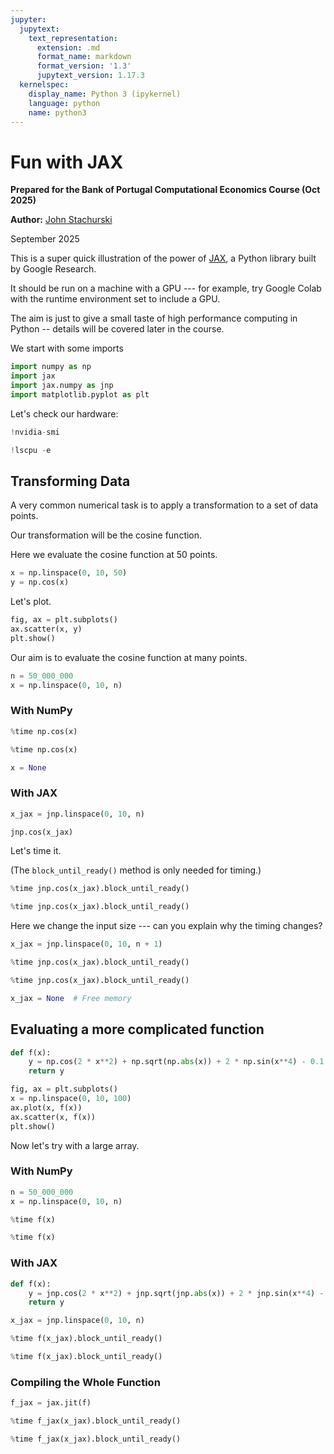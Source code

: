 ```yaml
---
jupyter:
  jupytext:
    text_representation:
      extension: .md
      format_name: markdown
      format_version: '1.3'
      jupytext_version: 1.17.3
  kernelspec:
    display_name: Python 3 (ipykernel)
    language: python
    name: python3
---
```


# Fun with JAX

**Prepared for the Bank of Portugal Computational Economics Course (Oct 2025)**

**Author:** [John Stachurski](https://johnstachurski.net)

September 2025

This is a super quick illustration of the power of [JAX](https://github.com/google/jax), a Python library built by Google Research.

It should be run on a machine with a GPU --- for example, try Google Colab with the runtime environment set to include a GPU.

The aim is just to give a small taste of high performance computing in Python -- details will be covered later in the course.


We start with some imports

```python
import numpy as np
import jax
import jax.numpy as jnp
import matplotlib.pyplot as plt
```

Let's check our hardware:

```python
!nvidia-smi
```

```python
!lscpu -e
```

## Transforming Data


A very common numerical task is to apply a transformation to a set of data points.

Our transformation will be the cosine function.


Here we evaluate the cosine function at 50 points.

```python
x = np.linspace(0, 10, 50)
y = np.cos(x)
```

Let's plot.

```python
fig, ax = plt.subplots()
ax.scatter(x, y)
plt.show()
```

Our aim is to evaluate the cosine function at many points.

```python
n = 50_000_000
x = np.linspace(0, 10, n)
```

### With NumPy

```python
%time np.cos(x)
```

```python
%time np.cos(x)
```

```python
x = None  
```

### With JAX

```python
x_jax = jnp.linspace(0, 10, n)
```

```python
jnp.cos(x_jax)
```

Let's time it.

(The `block_until_ready()` method is only needed for timing.)

```python
%time jnp.cos(x_jax).block_until_ready()
```

```python
%time jnp.cos(x_jax).block_until_ready()
```

Here we change the input size --- can you explain why the timing changes?

```python
x_jax = jnp.linspace(0, 10, n + 1)
```

```python
%time jnp.cos(x_jax).block_until_ready()
```

```python
%time jnp.cos(x_jax).block_until_ready()
```

```python
x_jax = None  # Free memory
```

## Evaluating a more complicated function

```python
def f(x):
    y = np.cos(2 * x**2) + np.sqrt(np.abs(x)) + 2 * np.sin(x**4) - 0.1 * x**2
    return y
```

```python
fig, ax = plt.subplots()
x = np.linspace(0, 10, 100)
ax.plot(x, f(x))
ax.scatter(x, f(x))
plt.show()
```

Now let's try with a large array.


### With NumPy

```python
n = 50_000_000
x = np.linspace(0, 10, n)
```

```python
%time f(x)
```

```python
%time f(x)
```

### With JAX

```python
def f(x):
    y = jnp.cos(2 * x**2) + jnp.sqrt(jnp.abs(x)) + 2 * jnp.sin(x**4) - x**2
    return y
```

```python
x_jax = jnp.linspace(0, 10, n)
```

```python
%time f(x_jax).block_until_ready()
```

```python
%time f(x_jax).block_until_ready()
```

### Compiling the Whole Function

```python
f_jax = jax.jit(f)
```

```python
%time f_jax(x_jax).block_until_ready()
```

```python
%time f_jax(x_jax).block_until_ready()
```

```python

```
